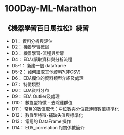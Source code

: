 # 100Day-ML-Marathon
## 《機器學習百日馬拉松》練習
* D1： 資料分析與評估
* D2： 機器學習概論
* D3： 機器學習-流程與步驟
* D4： EDA/讀取資料與分析流程
* D5-1： 新建一個 dataframe
* D5-2： 如何讀取其他資料?(非CSV)
* D6： EDA欄位的資料類型介紹及處理
* D7： 特徵類型
* D8： EDA資料分布
* D9： EDA Outlier及處理
* D10： 數值型特徵 - 去除離群值
* D11： 常用的數值取代：中位數與分位數連續數值標準化
* D12： 數值型特徵-補缺失值與標準化
* D13： 常用的 DataFrame 操作
* D14： EDA_correlation 相關係數簡介
